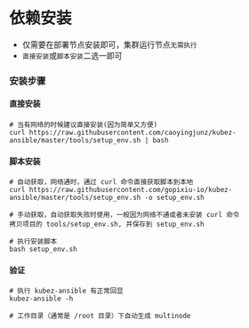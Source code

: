 # 依赖安装

- 仅需要在部署节点安装即可，集群运行节点`无需执行`
- `直接安装`或`脚本安装`二选一即可

### 安装步骤

#### 直接安装
   ```shell
   # 当有网络的时候建议直接安装(因为简单又方便)
   curl https://raw.githubusercontent.com/caoyingjunz/kubez-ansible/master/tools/setup_env.sh | bash
   ```
#### 脚本安装
   ```text
# 自动获取，网络通时，通过 curl 命令直接获取脚本到本地
curl https://raw.githubusercontent.com/gopixiu-io/kubez-ansible/master/tools/setup_env.sh -o setup_env.sh

# 手动获取，自动获取失败时使用，一般因为网络不通或者未安装 curl 命令
拷贝项目的 tools/setup_env.sh, 并保存到 setup_env.sh

# 执行安装脚本
bash setup_env.sh
   ```

#### 验证
   ```shell
   # 执行 kubez-ansible 有正常回显
   kubez-ansible -h

   # 工作目录（通常是 /root 目录）下自动生成 multinode
   ```
